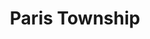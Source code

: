 ---
title: Paris Township
images:
 - home.png
domain: http://paristwp.com
tags: 
 - PHP
 - WordPress
---